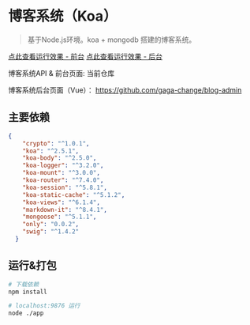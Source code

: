 # 博客系统（Koa）

> 基于Node.js环境。koa + mongodb 搭建的博客系统。

[点此查看运行效果 - 前台](http://blog.junn.top)
[点此查看运行效果 - 后台](http://blog.junn.top/admin)

博客系统API & 前台页面: 当前仓库

博客系统后台页面（Vue）： https://github.com/gaga-change/blog-admin

## 主要依赖

``` json
{
    "crypto": "^1.0.1",
    "koa": "^2.5.1",
    "koa-body": "^2.5.0",
    "koa-logger": "^3.2.0",
    "koa-mount": "^3.0.0",
    "koa-router": "^7.4.0",
    "koa-session": "^5.8.1",
    "koa-static-cache": "^5.1.2",
    "koa-views": "^6.1.4",
    "markdown-it": "^8.4.1",
    "mongoose": "^5.1.1",
    "only": "0.0.2",
    "swig": "^1.4.2"
  }
```

## 运行&打包

``` bash
# 下载依赖
npm install

# localhost:9876 运行
node ./app

```